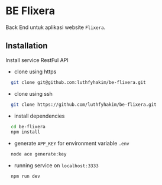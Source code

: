 
# BE Flixera

Back End untuk aplikasi website `Flixera`.


## Installation

Install service RestFul API

- clone using https
```bash
  git clone git@github.com:luthfyhakim/be-flixera.git
```

- clone using ssh
```bash
  git clone https://github.com/luthfyhakim/be-flixera.git
```

- install dependencies
```bash
  cd be-flixera
  npm install
```

- generate `APP_KEY` for environment variable `.env`
```bash
  node ace generate:key
```

- running service on `localhost:3333`
```bash
  npm run dev
```
